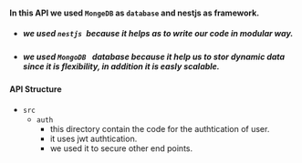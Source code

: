 #### In this API we used ``MongeDB`` as ``database`` and nestjs as framework.
- ##### we used ``nestjs ``because it helps as to write our code in modular way.
- ##### we used ``MongoDB `` database because it help us to stor dynamic data since it is flexibility, in addition it is easly scalable.

#### API Structure
- ``src``
    - ``auth``
        - this directory contain the code for the authtication of user.
        - it uses jwt authtication.
        - we used it to secure other end points.
    
